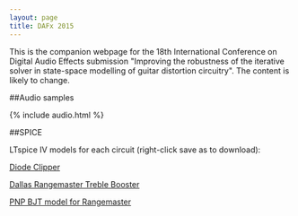 ```yaml
---
layout: page
title: DAFx 2015
---
```


This is the companion webpage for the 18th International Conference on Digital Audio Effects submission "Improving the robustness of the iterative solver in state-space modelling of guitar distortion circuitry". The content is likely to change.

##Audio samples

{% include audio.html %}

##SPICE

LTspice IV models for each circuit (right-click save as to download):
 
[Diode Clipper](https://raw.githubusercontent.com/bholmesqub/DAFx15/master/spice/asym_diode_clipper.asc)

[Dallas Rangemaster Treble Booster](https://raw.githubusercontent.com/bholmesqub/DAFx15/master/spice/dallas_rangemaster.asc)

[PNP BJT model for Rangemaster](https://raw.githubusercontent.com/bholmesqub/DAFx15/master/spice/ebers_moll.txt)